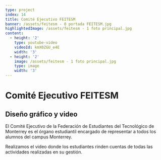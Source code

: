 ```yaml
---
type: project
index: 14
title: Comité Ejecutivo FEITESM
banner: /assets/feitesm - 0 portada FEITESM.jpg
highlightedImage: /assets/feitesm - 1 foto principal.jpg
content:
  - height: '2'
    type: youtube-video
    videoId: kmX0ZGU_e4E
    width: '3'
  - height: '2'
    image: /assets/feitesm - 1 foto principal.jpg
    type: image
    width: '3'
---
```

# Comité Ejecutivo FEITESM

## Diseño gráfico y video

El Comité Ejecutivo de la Federación de Estudiantes del Tecnológico de Monterrey es el órgano estudiantil encargado de representar a todos los alumnos del campus Monterrey.

Realizamos el video donde los estudiantes rinden cuentas de todas las actividades realizadas en su gestión.
